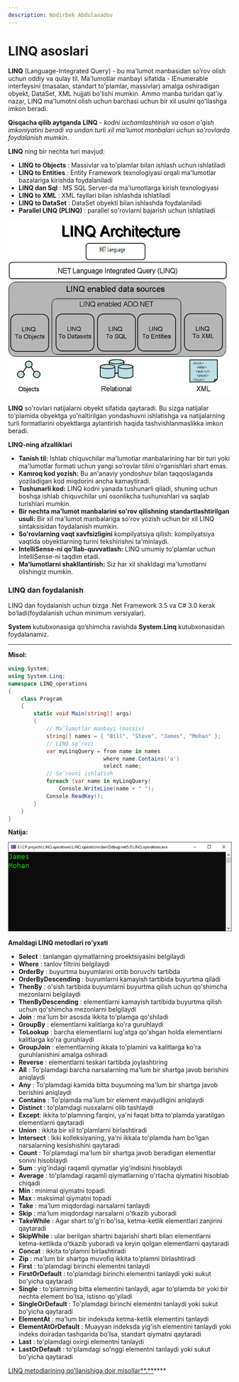 ```yaml
---
description: Nodirbek Abdulaxadov
---
```


# LINQ asoslari

**LINQ** \(Language-Integrated Query\) - bu ma'lumot manbasidan so’rov olish  uchun oddiy va qulay til. Ma'lumotlar manbayi sifatida - IEnumerable interfeysini \(masalan, standart to'plamlar, massivlar\) amalga oshiradigan obyekt, DataSet, XML hujjati bo'lishi mumkin. Ammo manba turidan qat'iy nazar, LINQ ma'lumotni olish uchun barchasi uchun bir xil usulni qo'llashga imkon beradi.


**Qisqacha qilib aytganda** **LINQ** - _kodni ixchamlashtirish va oson o'qish imkoniyatini beradi va undan turli xil ma'lumot manbalari uchun so'rovlarda foydalanish mumkin._

**LINQ** ning bir nechta turi mavjud:

* **LINQ to Objects** : Massivlar va to'plamlar bilan ishlash uchun ishlatiladi
* **LINQ to Entities** : Entity Framework texnologiyasi orqali ma'lumotlar bazalariga kirishda foydalaniladi
* **LINQ dan Sql** : MS SQL Server-da ma'lumotlarga kirish texnologiyasi
* **LINQ to XML** : XML fayllari bilan ishlashda ishlatiladi
* **LINQ to DataSet** : DataSet obyekti bilan ishlashda foydalaniladi
* **Parallel LINQ \(PLINQ\)** : parallel so'rovlarni bajarish uchun ishlatiladi

![](../../../../.gitbook/assets/image%20%284%29.png)

**LINQ** so'rovlari natijalarni obyekt sifatida qaytaradi. Bu sizga natijalar to'plamida obyektga yo'naltirilgan yondashuvni ishlatishga va natijalarning turli formatlarini obyektlarga aylantirish haqida tashvishlanmaslikka imkon beradi.


**LINQ-ning afzalliklari**

* **Tanish til:** Ishlab chiquvchilar ma'lumotlar manbalarining har bir turi yoki ma'lumotlar formati uchun yangi so'rovlar tilini o'rganishlari shart emas.
* **Kamroq kod yozish:** Bu an'anaviy yondoshuv bilan taqqoslaganda yoziladigan kod miqdorini ancha kamaytiradi.
* **Tushunarli kod:** LINQ kodni yanada tushunarli qiladi, shuning uchun boshqa ishlab chiquvchilar uni osonlikcha tushunishlari va saqlab turishlari mumkin.
* **Bir nechta ma'lumot manbalarini so'rov qilishning standartlashtirilgan usuli:** Bir xil ma'lumot manbalariga so'rov yozish uchun bir xil LINQ sintaksisidan foydalanish mumkin.
* **So'rovlarning vaqt xavfsizligini** kompilyatsiya qilish: kompilyatsiya vaqtida obyektlarning turini tekshirishni ta'minlaydi.
* **IntelliSense-ni qo'llab-quvvatlash:** LINQ umumiy to'plamlar uchun IntelliSense-ni taqdim etadi.
* **Ma'lumotlarni shakllantirish:** Siz har xil shakldagi ma'lumotlarni olishingiz mumkin.

### **LINQ** dan foydalanish


LINQ dan foydalanish uchun bizga .Net Framework 3.5 va C\# 3.0 kerak bo’ladi\(foydalanish uchun minimum versiyalar\).


**System** kutubxonasiga qo’shimcha ravishda **System.Linq** kutubxonasidan foydalanamiz.
****

**Misol:**

```csharp
using System;
using System.Linq;
namespace LINQ_operations
{
    class Program
    {
        static void Main(string[] args)
        {
            // Ma’lumotlar manbayi (massiv)
            string[] names = { "Bill", "Steve", "James", "Mohan" };
            // LINQ so’rovi 
            var myLinqQuery = from name in names
                              where name.Contains('a')
                              select name;
            // So’rovni ishlatish
            foreach (var name in myLinqQuery)
                Console.WriteLine(name + " ");
            Console.ReadKey();
        }
    }
}

```

**Natija:**

![](../../../../.gitbook/assets/image%20%2836%29.png)

**Amaldagi LINQ metodlari ro'yxati**

* **Select** : tanlangan qiymatlarning proektsiyasini belgilaydi
* **Where** : tanlov filtrini belgilaydi
* **OrderBy** : buyurtma buyumlarini ortib boruvchi tartibda
* **OrderByDescending** : buyumlarni kamayish tartibida buyurtma qiladi
* **ThenBy** : o'sish tartibida buyumlarni buyurtma qilish uchun qo'shimcha mezonlarni belgilaydi
* **ThenByDescending** : elementlarni kamayish tartibida buyurtma qilish uchun qo'shimcha mezonlarni belgilaydi
* **Join** : ma'lum bir asosda ikkita to'plamga qo'shiladi
* **GroupBy** : elementlarni kalitlarga ko'ra guruhlaydi
* **ToLookup** : barcha elementlarni lug'atga qo'shgan holda elementlarni kalitlarga ko'ra guruhlaydi
* **GroupJoin** : elementlarning ikkala to'plamini va kalitlarga ko'ra guruhlanishini amalga oshiradi
* **Reverse** : elementlarni teskari tartibda joylashtiring
* **All** : To'plamdagi barcha narsalarning ma'lum bir shartga javob berishini aniqlaydi
* **Any** : To'plamdagi kamida bitta buyumning ma'lum bir shartga javob berishini aniqlaydi
* **Contains** : To'plamda ma'lum bir element mavjudligini aniqlaydi
* **Distinct** : to'plamdagi nusxalarni olib tashlaydi
* **Except**: ikkita to'plamning farqini, ya'ni faqat bitta to'plamda yaratilgan elementlarni qaytaradi
* **Union** : ikkita bir xil to'plamlarni birlashtiradi
* **Intersect** : Ikki kolleksiyaning, ya'ni ikkala to'plamda ham bo'lgan narsalarning kesishishini qaytaradi
* **Count** : To'plamdagi ma'lum bir shartga javob beradigan elementlar sonini hisoblaydi
* **Sum** : yig'indagi raqamli qiymatlar yig'indisini hisoblaydi
* **Average** : to'plamdagi raqamli qiymatlarning o'rtacha qiymatini hisoblab chiqadi
* **Min** : minimal qiymatni topadi
* **Max** : maksimal qiymatni topadi
* **Take** : ma'lum miqdordagi narsalarni tanlaydi
* **Skip** : ma'lum miqdordagi narsalarni o'tkazib yuboradi
* **TakeWhile** : Agar shart to'g'ri bo'lsa, ketma-ketlik elementlari zanjirini qaytaradi
* **SkipWhile** : ular berilgan shartni bajarishi sharti bilan elementlarni ketma-ketlikda o'tkazib yuboradi va keyin qolgan elementlarni qaytaradi
* **Concat** : ikkita to'plamni birlashtiradi
* **Zip** : ma'lum bir shartga muvofiq ikkita to'plamni birlashtiradi
* **First** : to'plamdagi birinchi elementni tanlaydi
* **FirstOrDefault** : to'plamdagi birinchi elementni tanlaydi yoki sukut bo'yicha qaytaradi
* **Single** : to'plamning bitta elementini tanlaydi, agar to'plamda bir yoki bir nechta element bo'lsa, istisno qo'yiladi
* **SingleOrDefault** : To'plamdagi birinchi elementni tanlaydi yoki sukut bo'yicha qaytaradi
* **ElementAt** : ma'lum bir indeksda ketma-ketlik elementini tanlaydi
* **ElementAtOrDefault** : Muayyan indeksda yig'ish elementini tanlaydi yoki indeks doiradan tashqarida bo'lsa, standart qiymatni qaytaradi
* **Last** : to'plamdagi oxirgi elementni tanlaydi
* **LastOrDefault** : to'plamdagi so'nggi elementni tanlaydi yoki sukut bo'yicha qaytaradi


[LINQ metodlarining qo’llanishiga doir misollar**.**](https://github.com/Nodirbek-Abdulaxadov/LINQ-operations)\*\*\*\*

